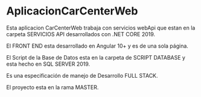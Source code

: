 # AplicacionCarCenterWeb

Esta aplicacion CarCenterWeb trabaja con servicios webApi que estan en la carpeta SERVICIOS API
desarrollados con .NET CORE 2019.

El FRONT END esta desarrollado en Angular 10+ y es de una sola página.

El Script de la Base de Datos esta en la carpeta de SCRIPT DATABASE y esta hecho en SQL SERVER 2019.

Es una especificación de manejo de Desarrollo FULL STACK.

El proyecto esta en la rama MASTER.

